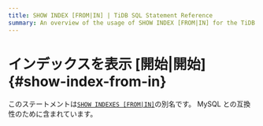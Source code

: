 ```yaml
---
title: SHOW INDEX [FROM|IN] | TiDB SQL Statement Reference
summary: An overview of the usage of SHOW INDEX [FROM|IN] for the TiDB database.
---
```


# インデックスを表示 [開始|開始] {#show-index-from-in}

このステートメントは[`SHOW INDEXES [FROM|IN]`](/sql-statements/sql-statement-show-indexes.md)の別名です。 MySQL との互換性のために含まれています。
